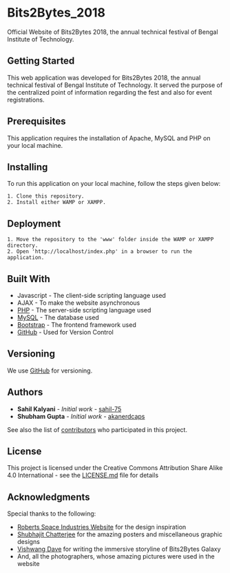# Bits2Bytes_2018
Official Website of Bits2Bytes 2018, the annual technical festival of Bengal Institute of Technology.


## Getting Started
This web application was developed for Bits2Bytes 2018, the annual technical festival of Bengal Institute of Technology. It served the purpose of the centralized point of information regarding the fest and also for event registrations.


## Prerequisites
This application requires the installation of Apache, MySQL and PHP on your local machine.


## Installing
To run this application on your local machine, follow the steps given below:
```
1. Clone this repository.
2. Install either WAMP or XAMPP.
```


## Deployment
```
1. Move the repository to the 'www' folder inside the WAMP or XAMPP directory.
2. Open 'http://localhost/index.php' in a browser to run the application.
```


## Built With
* Javascript - The client-side scripting language used
* AJAX - To make the website asynchronous
* [PHP](http://www.php.net/) - The server-side scripting language used
* [MySQL](https://www.mysql.com/) - The database used
* [Bootstrap](https://getbootstrap.com/) - The frontend framework used
* [GitHub](https://github.com/) - Used for Version Control


## Versioning
We use [GitHub](https://github.com/) for versioning.

## Authors
* **Sahil Kalyani** - *Initial work* - [sahil-75](https://github.com/sahil-75)
* **Shubham Gupta** - *Initial work* - [akanerdcaps](http://github.com/akanerdcaps)

See also the list of [contributors](https://github.com/sahil-75/Bits2Bytes_2018/graphs/contributors) who participated in this project.

## License
This project is licensed under the Creative Commons Attribution Share Alike 4.0 International - see the [LICENSE.md](LICENSE) file for details

## Acknowledgments
Special thanks to the following:
* [Roberts Space Industries Website](https://robertsspaceindustries.com/starmap/) for the design inspiration
* [Shubhajit Chatterjee](https://github.com/shubhajit01) for the amazing posters and miscellaneous graphic designs
* [Vishwang Dave](https://github.com/seraph-wing) for writing the immersive storyline of Bits2Bytes Galaxy
* And, all the photographers, whose amazing pictures were used in the website
